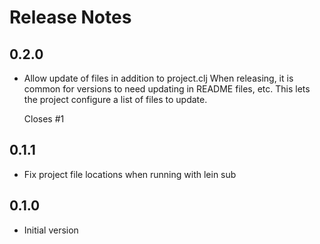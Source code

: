 # Release Notes

## 0.2.0

- Allow update of files in addition to project.clj
  When releasing, it is common for versions to need updating in README
  files, etc. This lets the project configure a list of files to update.

  Closes #1

## 0.1.1

- Fix project file locations when running with lein sub

## 0.1.0

- Initial version
